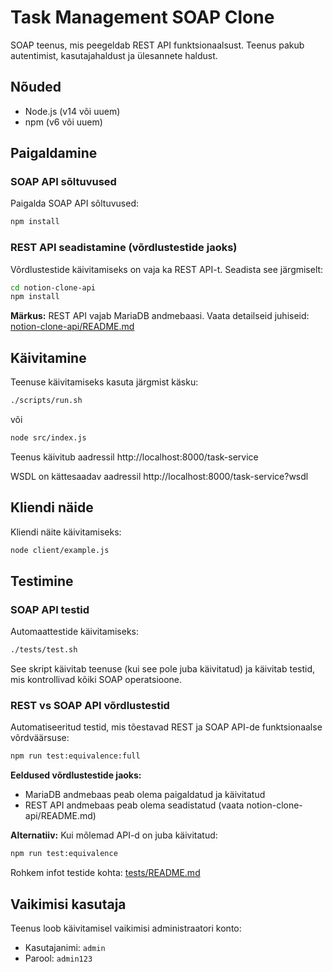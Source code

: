 # Task Management SOAP Clone

SOAP teenus, mis peegeldab REST API funktsionaalsust. Teenus pakub autentimist, kasutajahaldust ja ülesannete haldust.


## Nõuded

- Node.js (v14 või uuem)
- npm (v6 või uuem)

## Paigaldamine

### SOAP API sõltuvused

Paigalda SOAP API sõltuvused:

```bash
npm install
```

### REST API seadistamine (võrdlustestide jaoks)

Võrdlustestide käivitamiseks on vaja ka REST API-t. Seadista see järgmiselt:

```bash
cd notion-clone-api
npm install
```

**Märkus:** REST API vajab MariaDB andmebaasi. Vaata detailseid juhiseid: [notion-clone-api/README.md](notion-clone-api/README.md)

## Käivitamine

Teenuse käivitamiseks kasuta järgmist käsku:

```bash
./scripts/run.sh
```

või

```bash
node src/index.js
```

Teenus käivitub aadressil http://localhost:8000/task-service

WSDL on kättesaadav aadressil http://localhost:8000/task-service?wsdl

## Kliendi näide

Kliendi näite käivitamiseks:

```bash
node client/example.js
```


## Testimine

### SOAP API testid

Automaattestide käivitamiseks:

```bash
./tests/test.sh
```

See skript käivitab teenuse (kui see pole juba käivitatud) ja käivitab testid, mis kontrollivad kõiki SOAP operatsioone.

### REST vs SOAP API võrdlustestid

Automatiseeritud testid, mis tõestavad REST ja SOAP API-de funktsionaalse võrdväärsuse:

```bash
npm run test:equivalence:full
```

**Eeldused võrdlustestide jaoks:**
- MariaDB andmebaas peab olema paigaldatud ja käivitatud
- REST API andmebaas peab olema seadistatud (vaata notion-clone-api/README.md)

**Alternatiiv:** Kui mõlemad API-d on juba käivitatud:
```bash
npm run test:equivalence
```

Rohkem infot testide kohta: [tests/README.md](tests/README.md)


## Vaikimisi kasutaja

Teenus loob käivitamisel vaikimisi administraatori konto:

- Kasutajanimi: `admin`
- Parool: `admin123`
